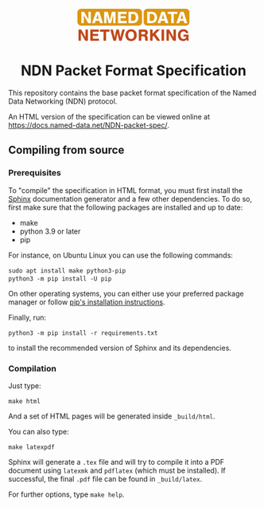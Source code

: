 <div align="center">

[<img alt height="65" src="_static/ndn-logo.svg"/>](https://named-data.net/)

# NDN Packet Format Specification

</div>

This repository contains the base packet format specification of the Named Data
Networking (NDN) protocol.

An HTML version of the specification can be viewed online at
<https://docs.named-data.net/NDN-packet-spec/>.

## Compiling from source

### Prerequisites

To "compile" the specification in HTML format, you must first install the
[Sphinx](https://www.sphinx-doc.org/en/master/) documentation generator and a
few other dependencies. To do so, first make sure that the following packages
are installed and up to date:

* make
* python 3.9 or later
* pip

For instance, on Ubuntu Linux you can use the following commands:

    sudo apt install make python3-pip
    python3 -m pip install -U pip

On other operating systems, you can either use your preferred package manager or
follow [pip's installation instructions](https://pip.pypa.io/en/stable/installation/).

Finally, run:

    python3 -m pip install -r requirements.txt

to install the recommended version of Sphinx and its dependencies.

### Compilation

Just type:

    make html

And a set of HTML pages will be generated inside `_build/html`.

You can also type:

    make latexpdf

Sphinx will generate a `.tex` file and will try to compile it into a PDF document
using `latexmk` and `pdflatex` (which must be installed). If successful, the final
`.pdf` file can be found in `_build/latex`.

For further options, type `make help`.

